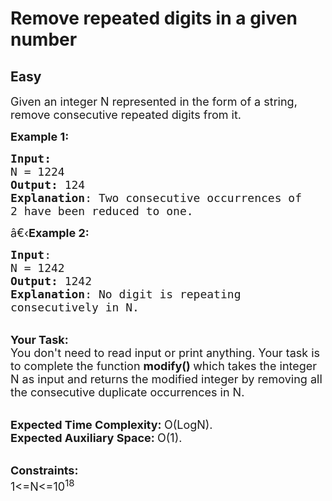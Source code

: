 # Remove repeated digits in a given number
## Easy
<div class="problems_problem_content__Xm_eO"><p><span style="font-size:18px">Given an integer N represented in the form of a string, remove consecutive repeated digits from it.</span></p>

<p><span style="font-size:18px"><strong>Example 1:</strong></span></p>

<pre><span style="font-size:18px"><strong>Input:</strong>
N = 1224
<strong>Output:</strong> 124
<strong>Explanation</strong>: Two consecutive occurrences of 
2 have been reduced to one.</span>
</pre>

<p><span style="font-size:18px">â€‹<strong>Example 2:</strong></span></p>

<pre><span style="font-size:18px"><strong>Input</strong>: 
N = 1242
<strong>Output:</strong> 1242
<strong>Explanation</strong>: No digit is repeating 
consecutively in N.</span>
</pre>

<p><br>
<span style="font-size:18px"><strong>Your Task:</strong><br>
You don't need to read input or print anything. Your task is to complete the function&nbsp;<strong>modify()&nbsp;</strong>which takes the integer N as input and returns the modified integer by removing all the consecutive duplicate occurrences in N.</span></p>

<p><br>
<span style="font-size:18px"><strong>Expected Time Complexity:&nbsp;</strong>O(LogN).<br>
<strong>Expected Auxiliary Space:&nbsp;</strong>O(1).</span></p>

<p><br>
<span style="font-size:18px"><strong>Constraints:</strong><br>
1&lt;=N&lt;=10<sup>18</sup></span></p>

<p>&nbsp;</p>
</div>